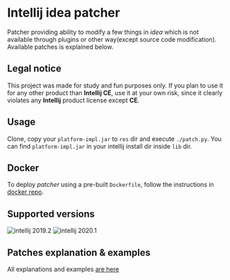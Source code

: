 # Intellij idea patcher

Patcher providing ability to modify a few things in *idea* which is not available through plugins or other way(except source code modification). Available patches is explained below.

## Legal notice

This project was made for study and fun purposes only. If you plan to use it for any other product than **Intellij CE**, use it at your own risk, since it clearly violates any **Intellij** product license except **CE**.

## Usage

Clone, copy your `platform-impl.jar` to `res` dir and execute `./patch.py`.
You can find `platform-impl.jar` in your intellij install dir inside `lib` dir.

## Docker

To deploy *patcher* using a pre-built `Dockerfile`, follow the instructions in [docker repo](https://github.com/zr9/intellij_patcher_docker).

## Supported versions

![intellij 2019.2](https://badgen.net/badge/intellij/2019.2/blue)
![intellij 2020.1](https://badgen.net/badge/intellij/2020.1/blue)

## Patches explanation & examples

All explanations and examples [are here](./examples/examples.md)